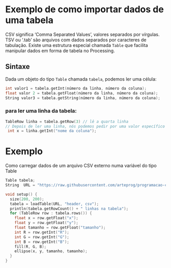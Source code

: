# Exemplo de como importar dados de uma tabela

 CSV significa ‘Comma Separated Values’, valores separados por vírgulas. 
 TSV ou ‘.tab’ são arquivos com dados separados por caracteres de tabulação. 
 Existe uma estrutura especial chamada `Table` que facilita manipular dados em forma de tabela no Processing.

## Sintaxe

Dada um objeto do tipo `Table` chamada `tabela`, podemos ler uma célula:
 ```pde
 int valor1 = tabela.getInt(número da linha, número da coluna);
 float valor 2 = tabela.getFloat(número da linha, número da coluna);
 String valor3 = tabela.getString(número da linha, número da coluna);
 ```
### para ler uma linha da tabela:
```pde
TableRow linha = tabela.getRow(3) // lê a quarta linha
// Depois de ler uma linha, nós podemos pedir por uma valor específico de uma coluna
 int x = linha.getInt("nome da coluna");
```

# Exemplo

Como carregar dados de um arquivo CSV externo numa variável do tipo Table

```pde
Table tabela;
String  URL = "https://raw.githubusercontent.com/arteprog/programacao-criativa/master/assets/data/tabela.csv";

void setup() {
  size(200, 200);
  tabela = loadTable(URL, "header, csv");
  println(tabela.getRowCount() + " linhas na tabela"); 
  for (TableRow row : tabela.rows()) {
    float x = row.getFloat("x");
    float y = row.getFloat("y");
    float tamanho = row.getFloat("tamanho");
    int R = row.getInt("R");
    int G = row.getInt("G");
    int B = row.getInt("B");
    fill(R, G, B);
    ellipse(x, y, tamanho, tamanho);
  }
}
```
